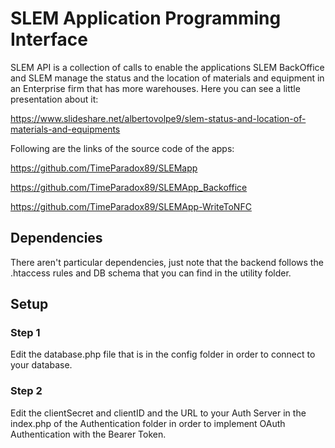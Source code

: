 # SLEM Application Programming Interface
SLEM API is a collection of calls to enable the applications SLEM BackOffice and SLEM manage the status and the location of materials and equipment in an Enterprise firm that has more warehouses.
Here you can see a little presentation about it: 

https://www.slideshare.net/albertovolpe9/slem-status-and-location-of-materials-and-equipments

Following are the links of the source code of the apps: 

  https://github.com/TimeParadox89/SLEMapp
  
  https://github.com/TimeParadox89/SLEMApp_Backoffice
  
  https://github.com/TimeParadox89/SLEMApp-WriteToNFC
  
  
## Dependencies
There aren't particular dependencies, just note that the backend follows the .htaccess rules and DB schema that you can find in the utility folder.


## Setup

### Step 1
Edit the database.php file that is in the config folder in order to connect to your database.

### Step 2
Edit the clientSecret and clientID and the URL to your Auth Server in the index.php of the Authentication folder in order to implement OAuth Authentication with the Bearer Token.
